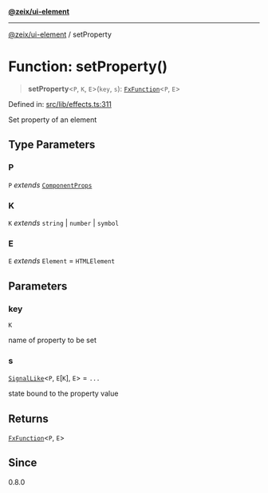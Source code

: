 [**@zeix/ui-element**](../README.md)

***

[@zeix/ui-element](../globals.md) / setProperty

# Function: setProperty()

> **setProperty**\<`P`, `K`, `E`\>(`key`, `s`): [`FxFunction`](../type-aliases/FxFunction.md)\<`P`, `E`\>

Defined in: [src/lib/effects.ts:311](https://github.com/zeixcom/ui-element/blob/019cf77c80beb600bfb17e452913f013b9d638c1/src/lib/effects.ts#L311)

Set property of an element

## Type Parameters

### P

`P` *extends* [`ComponentProps`](../type-aliases/ComponentProps.md)

### K

`K` *extends* `string` \| `number` \| `symbol`

### E

`E` *extends* `Element` = `HTMLElement`

## Parameters

### key

`K`

name of property to be set

### s

[`SignalLike`](../type-aliases/SignalLike.md)\<`P`, `E`\[`K`\], `E`\> = `...`

state bound to the property value

## Returns

[`FxFunction`](../type-aliases/FxFunction.md)\<`P`, `E`\>

## Since

0.8.0
